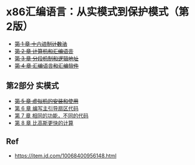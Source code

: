 # x86汇编语言：从实模式到保护模式（第2版）

* ~~[第 1 章 十六进制计数法](./01/)~~
* ~~[第 2 章 计算机和汇编语言](./02/)~~
* ~~[第 3 章 分段机制和逻辑地址](./03/)~~
* ~~[第 4 章 汇编语言和汇编软件](./04/)~~

## 第2部分 实模式

* ~~[第 5 章 虚拟机的安装和使用](./05/)~~
* [第 6 章 编写主引导扇区代码](./06/)
* [第 7 章 相同的功能，不同的代码](./07/)
* [第 8 章 比高斯更快的计算](./08/)

## Ref

* <https://item.jd.com/10068400956148.html>